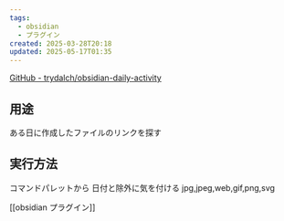 ```yaml
---
tags:
  - obsidian
  - プラグイン
created: 2025-03-28T20:18
updated: 2025-05-17T01:35
---
```

[GitHub - trydalch/obsidian-daily-activity](https://github.com/trydalch/obsidian-daily-activity)

## 用途
ある日に作成したファイルのリンクを探す
## 実行方法

コマンドパレットから
日付と除外に気を付ける
jpg,jpeg,web,gif,png,svg

[[obsidian プラグイン]]
